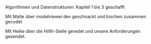 
Algorithmen und Datenstrukturen: Kapitel 1 bis 3 geschafft

Mit Malte über modelviewer.dev geschnackt und bischen zusammen gecodet

Mit Heike über die HiWi-Stelle geredet und unsere Anforderungen gesendet.